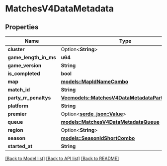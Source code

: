 # MatchesV4DataMetadata

## Properties

Name | Type | Description | Notes
------------ | ------------- | ------------- | -------------
**cluster** | Option<**String**> |  | [optional]
**game_length_in_ms** | **u64** |  | 
**game_version** | **String** |  | 
**is_completed** | **bool** |  | 
**map** | [**models::MapIdNameCombo**](MapIdNameCombo.md) |  | 
**match_id** | **String** |  | 
**party_rr_penaltys** | [**Vec<models::MatchesV4DataMetadataPartyRrPenalty>**](MatchesV4DataMetadataPartyRRPenalty.md) |  | 
**platform** | **String** |  | 
**premier** | Option<[**serde_json::Value**](.md)> |  | [optional]
**queue** | [**models::MatchesV4DataMetadataQueue**](MatchesV4DataMetadataQueue.md) |  | 
**region** | Option<**String**> |  | [optional]
**season** | [**models::SeasonIdShortCombo**](SeasonIdShortCombo.md) |  | 
**started_at** | **String** |  | 

[[Back to Model list]](../README.md#documentation-for-models) [[Back to API list]](../README.md#documentation-for-api-endpoints) [[Back to README]](../README.md)


